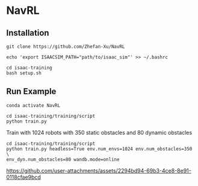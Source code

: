 # NavRL


## Installation
```
git clone https://github.com/Zhefan-Xu/NavRL

echo 'export ISAACSIM_PATH="path/to/isaac_sim"' >> ~/.bashrc

cd isaac-training
bash setup.sh
```

## Run Example

```
conda activate NavRL

cd isaac-training/training/script
python train.py
```

Train with 1024 robots with 350 static obstacles and 80 dynamic obstacles 
```
cd isaac-training/training/script
python train.py headless=True env.num_envs=1024 env.num_obstacles=350 \
env_dyn.num_obstacles=80 wandb.mode=online

```

https://github.com/user-attachments/assets/2294bd94-69b3-4ce8-8e91-0118cfae9bcd
















